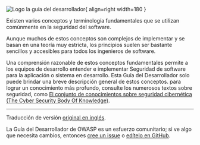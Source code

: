 ![Logo la guía del desarrollador](../../assets/images/dg_logo.png "Guía del Desarrollador"){ align=right width=180 }

Existen varios conceptos y terminología fundamentales que se utilizan comúnmente en la seguridad del software.

Aunque muchos de estos conceptos son complejos de implementar y se basan en una teoría muy estricta,
los principios suelen ser bastante sencillos y accesibles para todos los ingenieros de software.

Una comprensión razonable de estos conceptos fundamentales permite a los equipos de desarrollo entender e implementar
Seguridad de software para la aplicación o sistema en desarrollo.
Esta Guía del Desarrollador solo puede brindar una breve descripción general de estos conceptos.
para lograr un conocimiento más profundo, consulte los numerosos textos sobre seguridad,
como [El conjunto de conocimientos sobre seguridad cibernética (The Cyber Security Body Of Knowledge)][cbok].

----

Traducción de versión [original en inglés][en0400].

La Guía del Desarrollador de OWASP es un esfuerzo comunitario;
si ve algo que necesita cambios, entonces [cree un issue][issue0400] o [edítelo en GitHub][edit0400].

[cbok]: https://www.cybok.org/
[edit0400]: https://github.com/OWASP/DevGuide/blob/main/docs/es/02-foundations/index.md
[en0400]: https://devguide.owasp.org/en/02-foundations/
[issue0400]: https://github.com/OWASP/DevGuide/issues/new?labels=enhancement&template=request.md&title=Update:%2002-foundations/index
